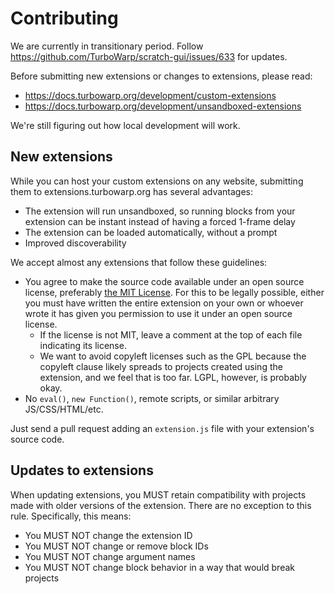 # Contributing

We are currently in transitionary period. Follow https://github.com/TurboWarp/scratch-gui/issues/633 for updates.

Before submitting new extensions or changes to extensions, please read:

 - https://docs.turbowarp.org/development/custom-extensions
 - https://docs.turbowarp.org/development/unsandboxed-extensions

We're still figuring out how local development will work.

## New extensions

While you can host your custom extensions on any website, submitting them to extensions.turbowarp.org has several advantages:

 - The extension will run unsandboxed, so running blocks from your extension can be instant instead of having a forced 1-frame delay
 - The extension can be loaded automatically, without a prompt
 - Improved discoverability

We accept almost any extensions that follow these guidelines:

 - You agree to make the source code available under an open source license, preferably [the MIT License](LICENSE). For this to be legally possible, either you must have written the entire extension on your own or whoever wrote it has given you permission to use it under an open source license.
   - If the license is not MIT, leave a comment at the top of each file indicating its license.
   - We want to avoid copyleft licenses such as the GPL because the copyleft clause likely spreads to projects created using the extension, and we feel that is too far. LGPL, however, is probably okay.
 - No `eval()`, `new Function()`, remote scripts, or similar arbitrary JS/CSS/HTML/etc.

Just send a pull request adding an `extension.js` file with your extension's source code.

## Updates to extensions

When updating extensions, you MUST retain compatibility with projects made with older versions of the extension. There are no exception to this rule. Specifically, this means:

 - You MUST NOT change the extension ID
 - You MUST NOT change or remove block IDs
 - You MUST NOT change argument names
 - You MUST NOT change block behavior in a way that would break projects
